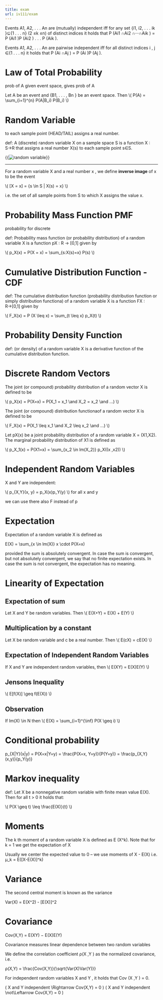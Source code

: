 ```yaml
---
title: exam
url: iv111/exam
---
```


Events A1, A2, . . . An are (mutually) independent iff for any set {i1, i2, . . . ik }⊆{1 . . . n} (2 ≤k ≤n) of distinct indices it holds that P (Ai1 ∩Ai2 ∩···∩Aik ) = P (Ai1 )P (Ai2 ) . . . P (Aik ).

Events A1, A2, . . . An are pairwise independent iff for all distinct indices i , j ∈{1 . . . n} it holds that P (Ai ∩Aj ) = P (Ai )P (Aj ).

# Law of Total Probability

prob of A given event space, gives prob of A

Let A be an event and {B1, . . . , Bn } be an event space. Then \\( P(A) = \sum_{i=1}^{n} P(A|B_i) P(B_i) \\)

# Random Variable

to each sample point (HEAD/TAIL) assigns a real number.

def: A (discrete) random variable X on a sample space S is a function X : S→R that assigns a real number X(s) to each sample point s∈S.

{{<image src="/images/iv111/random_variable.jpg" position="center" alt="random variable">}}

---

For a random variable X and a real number x , we define **inverse image** of x to be the event

\\( [X = x] = {s \in S | X(s) = x} \\)

i.e. the set of all sample points from S to which X assigns the value x.

# Probability Mass Function PMF

probability for discrete

def: Probability mass function (or probability distribution) of a random variable X is a function pX : R → [0,1] given by

\\( p_X(x) = P(X = x) = \sum_{s:X(s)=x} P(s) \\)


# Cumulative Distribution Function - CDF

def: The cumulative distribution function (probability distribution function or simply distribution functiona) of a random variable X is a function FX : R→[0,1] given by

\\( F_X(x) = P (X \leq x) = \sum_{t \leq x} p_X(t) \\)


# Probability Density Function

def: (or density) of a random variable X is a derivative function of the cumulative distribution function.


# Discrete Random Vectors

The joint (or compound) probability distribution of a random vector X is defined to be

\\( p_X(x) = P(X=x) = P(X_1 = x_1 \and X_2 = x_2 \and ...) \\)

The joint (or compound) distribution functionaof a random vector X is defined to be

\\( F_X(x) = P(X_1 \leq x_1 \and X_2 \leq x_2 \and ...) \\)



Let pX(x) be a joint probability distribution of a random variable X = (X1,X2). The marginal probability distribution of X1 is defined as

\\( p_X_1(x) = P(X1=x) = \sum_{x_2 \in lm(X_2)} p_X((x ,x2))  \\)

# Independent Random Variables

X and Y are independent:

\\( p_{X,Y}(x, y) = p_X(x)p_Y(y) \\) for all x and y

we can use there also F instead of p

# Expectation

Expectation of a random variable X is defined as

E(X) = \sum_{x \in lm(X)} x \cdot P(X=x)

provided the sum is absolutely convergent. In case the sum is convergent, but not absolutely convergent, we say that no finite expectation exists.
In case the sum is not convergent, the expectation has no meaning.


# Linearity of Expectation

## Expectation of sum
Let X and Y be random variables. Then \\( E(X+Y) = E(X) + E(Y) \\)

## Multiplication by a constant

Let X be random variable and c be a real number. Then \\( E(cX) = cE(X) \\)

## Expectation of Independent Random Variables

If X and Y are independent random variables, then \\( E(XY) = E(X)E(Y) \\)

## Jensons Inequality

\\( E[f(X)] \geq f(E(X)) \\)

## Observation

If Im(X) \in N then \\( E(X) = \sum_{i=1}^{\inf} P(X \geq i) \\)


# Conditional probability

p_{X|Y}(x|y) = P(X=x|Y=y) = \frac{P(X=x, Y=y)}{P(Y=y)} = \frac{p_{X,Y}(x,y)}{p_Y(y)}


# Markov inequality

def: Let X be a nonnegative random variable with finite mean value E(X). Then for all t > 0 it holds that:

\\( P(X \geq t) \leq \frac{E(X)}{t} \\)


# Moments

The k th moment of a random variable X is defined as E (X^k).
Note that for k = 1 we get the expectation of X

Usually we center the expected value to 0 – we use moments of X - E(X)
i.e. μ_k = E([X-E(X)]^k)

# Variance

The second central moment is known as the variance

Var(X) = E(X^2) - [E(X)]^2


# Covariance

Cov(X,Y) = E(XY) − E(X)E(Y)

Covariance measures linear dependence between two random variables

We define the correlation coefficient ρ(X ,Y ) as the normalized covariance, i.e.

ρ(X,Y) = \frac{Cov(X,Y)}{\sqrt{Var(X)Var(Y)}}

For independent random variables X and Y , it holds that Cov (X ,Y ) = 0.


\( X and Y independent \Rightarrow Cov(X,Y) = 0 \)
\( X and Y independent \not\Leftarrow Cov(X,Y) = 0 \)


